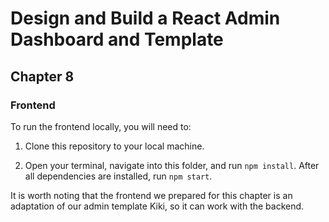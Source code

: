 # Design and Build a React Admin Dashboard and Template
## Chapter 8
### Frontend

To run the frontend locally, you will need to:

1. Clone this repository to your local machine.

2. Open your terminal, navigate into this folder, and run `npm install`. After all dependencies are installed, run `npm start`.

It is worth noting that the frontend we prepared for this chapter is an adaptation of our admin template Kiki, so it can work with the backend.